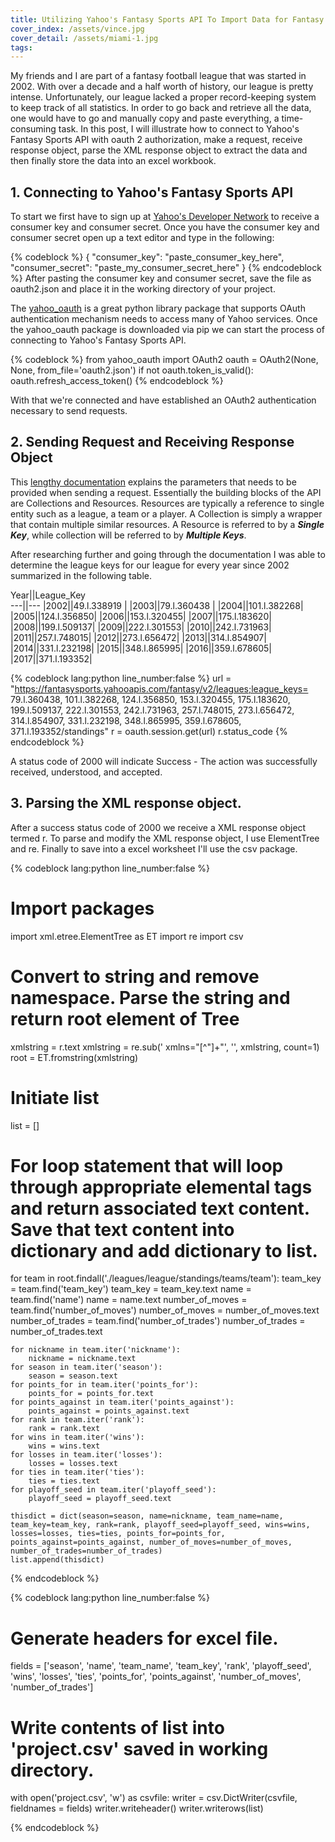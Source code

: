 ```yaml
---
title: Utilizing Yahoo's Fantasy Sports API To Import Data for Fantasy Football League
cover_index: /assets/vince.jpg
cover_detail: /assets/miami-1.jpg
tags:
---
```


My friends and I are part of a fantasy football league that was started in 2002. With over a decade and a half worth of history, our league is pretty intense. Unfortunately, our league lacked a proper record-keeping system to keep track of all statistics. In order to go back and retrieve all the data, one would have to go and manually copy and paste everything, a time-consuming task. In this post, I will illustrate how to connect to Yahoo's Fantasy Sports API with oauth 2 authorization, make a request, receive response object, parse the XML response object to extract the data and then finally store the data into an excel workbook. 

## 1. Connecting to Yahoo's Fantasy Sports API

To start we first have to sign up at [Yahoo's Developer Network](https://developer.yahoo.com/apps/create) to receive a consumer key and consumer secret. Once you have the consumer key and consumer secret open up a text editor and type in the following:  

{% codeblock %}
{
    "consumer_key": "paste_consumer_key_here",
    "consumer_secret": "paste_my_consumer_secret_here"
}
{% endcodeblock %}
After pasting the consumer key and consumer secret, save the file as oauth2.json and place it in the working directory of your project.  

The [yahoo_oauth](https://pypi.org/project/yahoo_oauth/) is a great python library package that supports OAuth authentication mechanism needs to access many of Yahoo services. Once the yahoo_oauth package is downloaded via pip we can start the process of connecting to Yahoo's Fantasy Sports API.  

{% codeblock %}
from yahoo_oauth import OAuth2
oauth = OAuth2(None, None, from_file='oauth2.json')
if not oauth.token_is_valid():
    oauth.refresh_access_token()
{% endcodeblock %}

With that we're connected and have established an OAuth2 authentication necessary to send requests.

## 2. Sending Request and Receiving Response Object  

This [lengthy documentation](https://developer.yahoo.com/fantasysports/guide/) explains the parameters that needs to be provided when sending a request. Essentially the building blocks of the API are Collections and Resources. Resources are typically a reference to single entity such as a league, a team or a player. A Collection is simply a wrapper that contain multiple similar resources. A Resource is referred to by a **_Single Key_**, while collection will be referred to by **_Multiple Keys_**.  

After researching further and going through the documentation I was able to determine the league keys for our league for every year since 2002 summarized in the following table.

Year||League_Key  
---||---
|2002||49.l.338919 |
|2003||79.l.360438 |
|2004||101.l.382268|
|2005||124.l.356850|
|2006||153.l.320455|
|2007||175.l.183620|
|2008||199.l.509137|
|2009||222.l.301553|
|2010||242.l.731963|
|2011||257.l.748015|
|2012||273.l.656472|
|2013||314.l.854907|
|2014||331.l.232198|
|2015||348.l.865995|
|2016||359.l.678605|
|2017||371.l.193352|

{% codeblock lang:python line_number:false %}
url = "https://fantasysports.yahooapis.com/fantasy/v2/leagues;league_keys=
	79.l.360438, 101.l.382268, 124.l.356850, 153.l.320455, 
	175.l.183620, 199.l.509137, 222.l.301553, 242.l.731963, 
	257.l.748015, 273.l.656472, 314.l.854907, 331.l.232198, 
	348.l.865995, 359.l.678605, 371.l.193352/standings"
r = oauth.session.get(url)
r.status_code
{% endcodeblock %}

A status code of 2000 will indicate Success - The action was successfully received, understood, and accepted. 

## 3. Parsing the XML response object.

After a success status code of 2000 we receive a XML response object termed r. To parse and modify the XML response object, I use ElementTree and re. Finally to save into a excel worksheet I'll use the csv package. 

{% codeblock lang:python line_number:false %}
# Import packages
import xml.etree.ElementTree as ET 
import re
import csv

# Convert to string and remove namespace. Parse the string and return root element of Tree 
xmlstring = r.text
xmlstring = re.sub(' xmlns="[^"]+"', '', xmlstring, count=1)
root = ET.fromstring(xmlstring)

# Initiate list
list = []

# For loop statement that will loop through appropriate elemental tags and return associated text content. Save that text content into dictionary and add dictionary to list.
for team in root.findall('./leagues/league/standings/teams/team'):
    team_key = team.find('team_key')
    team_key = team_key.text
    name = team.find('name')
    name = name.text
    number_of_moves = team.find('number_of_moves')
    number_of_moves = number_of_moves.text
    number_of_trades = team.find('number_of_trades')
    number_of_trades = number_of_trades.text
    
    for nickname in team.iter('nickname'):
        nickname = nickname.text
    for season in team.iter('season'):
        season = season.text
    for points_for in team.iter('points_for'):
        points_for = points_for.text
    for points_against in team.iter('points_against'):
        points_against = points_against.text
    for rank in team.iter('rank'):
        rank = rank.text
    for wins in team.iter('wins'):
        wins = wins.text
    for losses in team.iter('losses'):
        losses = losses.text
    for ties in team.iter('ties'):
        ties = ties.text
    for playoff_seed in team.iter('playoff_seed'):
        playoff_seed = playoff_seed.text
    
    thisdict = dict(season=season, name=nickname, team_name=name, team_key=team_key, rank=rank, playoff_seed=playoff_seed, wins=wins, losses=losses, ties=ties, points_for=points_for, points_against=points_against, number_of_moves=number_of_moves, number_of_trades=number_of_trades)
    list.append(thisdict)
{% endcodeblock %}

{% codeblock lang:python line_number:false %}
# Generate headers for excel file.
fields = ['season', 'name', 'team_name', 'team_key', 'rank', 'playoff_seed', 'wins', 'losses', 'ties', 'points_for', 'points_against', 'number_of_moves', 'number_of_trades']

# Write contents of list into 'project.csv' saved in working directory. 
with open('project.csv', 'w') as csvfile:
    writer = csv.DictWriter(csvfile, fieldnames = fields)
    writer.writeheader()
    writer.writerows(list) 


{% endcodeblock %}